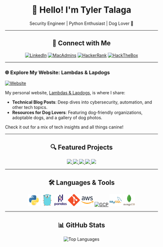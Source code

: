 <h1 align="center">👋 Hello! I'm Tyler Talaga</h1>
<p align="center">Security Engineer | Python Enthusiast | Dog Lover 🐾</p>

---

<h2 align="center">💼 Connect with Me</h2>
<p align="center">
  <a href="https://linkedin.com/in/tyler-j-talaga" target="blank"><img align="center" src="https://raw.githubusercontent.com/rahuldkjain/github-profile-readme-generator/master/src/images/icons/Social/linked-in-alt.svg" alt="LinkedIn" height="30" width="40" /></a>
  <a href="https://macadmins.slack.com/team/U03PRH8GZAM" target="blank"><img align="center" src="https://github.com/tyler-tee/tyler-tee/assets/64701075/47e9674e-28fa-4b22-b8b2-8495d46fc0d9" alt="MacAdmins" height="30" width="30" /></a>
  <a href="https://www.hackerrank.com/ttalaga" target="blank"><img align="center" src="https://raw.githubusercontent.com/rahuldkjain/github-profile-readme-generator/master/src/images/icons/Social/hackerrank.svg" alt="HackerRank" height="30" width="30" /></a>
  <a href="https://app.hackthebox.com/profile/107040" target="blank"><img align="center" src="https://user-images.githubusercontent.com/64701075/159261293-b0605f51-f286-485d-801c-f49800566230.png" alt="HackTheBox" height="30" width="30" /></a>
</p>

---

### 🌐 Explore My Website: Lambdas & Lapdogs
[![Website](https://img.shields.io/badge/Lambdas%20%26%20Lapdogs-Explore%20Now-1E90FF)](https://www.lambdasandlapdogs.com)

My personal website, [Lambdas & Lapdogs](https://www.lambdasandlapdogs.com), is where I share:
- **Technical Blog Posts**: Deep dives into cybersecurity, automation, and other tech topics.
- **Resources for Dog Lovers**: Featuring dog-friendly organizations, adoptable dogs, and a gallery of dog photos.

Check it out for a mix of tech insights and all things canine!

---

<h2 align="center">🔍 Featured Projects</h2>
<p align="center">
  <a href="https://github.com/tyler-tee/JNUC-2024">
    <img src="https://github-readme-stats.vercel.app/api/pin/?username=tyler-tee&repo=JNUC-2024&theme=react" />
  </a>
  <a href="https://github.com/tyler-tee/JNUC-2023">
    <img src="https://github-readme-stats.vercel.app/api/pin/?username=tyler-tee&repo=JNUC-2023&theme=react" />
  </a>
  <a href="https://github.com/tyler-tee/Phintel">
    <img src="https://github-readme-stats.vercel.app/api/pin/?username=tyler-tee&repo=Phintel&theme=react" />
  </a>
  <a href="https://github.com/tyler-tee/Puploader">
    <img src="https://github-readme-stats.vercel.app/api/pin/?username=tyler-tee&repo=Puploader&theme=react" />
  </a>
  <a href="https://github.com/tyler-tee/Overwatch">
    <img src="https://github-readme-stats.vercel.app/api/pin/?username=tyler-tee&repo=Overwatch&theme=react" />
  </a>
</p>

---

<h2 align="center">🛠️ Languages & Tools</h2>
<p align="center">
  <a href="https://www.python.org" target="_blank"><img src="https://raw.githubusercontent.com/devicons/devicon/master/icons/python/python-original.svg" alt="Python" width="40" height="40"/></a>
  <a href="https://golang.org" target="_blank"><img src="https://raw.githubusercontent.com/devicons/devicon/master/icons/go/go-original.svg" alt="Go" width="40" height="40"/></a>
  <a href="https://pandas.pydata.org" target="_blank"><img src="https://raw.githubusercontent.com/devicons/devicon/master/icons/pandas/pandas-original-wordmark.svg" alt="Pandas" width="40" height="40"/></a>
  <a href="https://git-scm.com" target="_blank"><img src="https://raw.githubusercontent.com/devicons/devicon/master/icons/git/git-original.svg" alt="Git" width="40" height="40"/></a>
  <a href="https://aws.amazon.com" target="_blank"><img src="https://raw.githubusercontent.com/devicons/devicon/master/icons/amazonwebservices/amazonwebservices-original-wordmark.svg" alt="AWS" width="40" height="40"/></a>
  <a href="https://cloud.google.com" target="_blank"><img src="https://www.vectorlogo.zone/logos/google_cloud/google_cloud-icon.svg" alt="GCP" width="40" height="40"/></a>
  <a href="https://www.mysql.com" target="_blank"><img src="https://raw.githubusercontent.com/devicons/devicon/master/icons/mysql/mysql-original-wordmark.svg" alt="MySQL" width="40" height="40"/></a>
  <a href="https://www.mongodb.com" target="_blank"><img src="https://raw.githubusercontent.com/devicons/devicon/master/icons/mongodb/mongodb-original-wordmark.svg" alt="MongoDB" width="40" height="40"/></a>
</p>

---

<h2 align="center">📊 GitHub Stats</h2>
<p align="center">
  <img src="https://github-readme-stats.vercel.app/api/top-langs?username=tyler-tee&show_icons=true&locale=en&layout=compact&theme=react" alt="Top Languages" />
</p>
